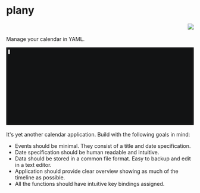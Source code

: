 # plany

<p align="right">
<a href="https://github.com/gergelyk/plany"><img src="/assets/github.svg"/></a>
</p>

Manage your calendar in YAML.

![](https://raw.githubusercontent.com/gergelyk/plany/main/docs/plany.gif)

It's yet another calendar application. Build with the following goals in mind:

- Events should be minimal. They consist of a title and date specification.
- Date specification should be human readable and intuitive.
- Data should be stored in a common file format. Easy to backup and edit in a text editor.
- Application should provide clear overview showing as much of the timeline as possible.
- All the functions should have intuitive key bindings assigned.
